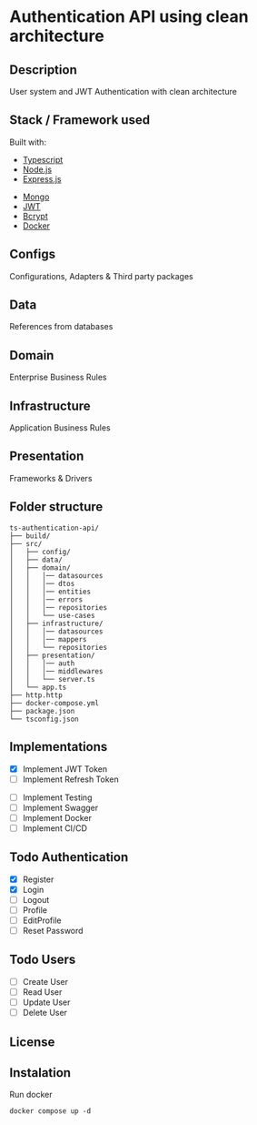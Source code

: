 # Authentication API using clean architecture

## Description

User system and JWT Authentication with clean architecture

## Stack / Framework used

Built with:

- [Typescript](https://www.typescriptlang.org/)
- [Node.js](https://nodejs.org/en/)
- [Express.js](https://expressjs.com/)
<!-- - [Prisma](https://www.prisma.io/) -->
- [Mongo](https://mongodb.com/)
- [JWT](https://jwt.io/)
- [Bcrypt](https://www.npmjs.com/package/bcrypt)
- [Docker](https://www.docker.com/)

## Configs

Configurations, Adapters & Third party packages

## Data

References from databases

## Domain

Enterprise Business Rules

## Infrastructure

Application Business Rules

## Presentation

Frameworks & Drivers

## Folder structure

    ts-authentication-api/
    ├── build/
    ├── src/
    │   ├── config/
    │   ├── data/
    │   ├── domain/
    │   │   │── datasources
    │   │   │── dtos
    │   │   │── entities
    │   │   │── errors
    │   │   │── repositories
    │   │   └── use-cases
    │   ├── infrastructure/
    │   │   │── datasources
    │   │   │── mappers
    │   │   └── repositories
    │   ├── presentation/
    │   │   │── auth
    │   │   │── middlewares
    │   │   └── server.ts
    │   └── app.ts
    ├── http.http
    ├── docker-compose.yml
    ├── package.json
    └── tsconfig.json

## Implementations

- [x] Implement JWT Token
- [ ] Implement Refresh Token
<!-- - [ ] Implement Prisma ORM -->
- [ ] Implement Testing
- [ ] Implement Swagger
- [ ] Implement Docker
- [ ] Implement CI/CD

## Todo Authentication

- [x] Register
- [x] Login
- [ ] Logout
- [ ] Profile
- [ ] EditProfile
- [ ] Reset Password

## Todo Users

- [ ] Create User
- [ ] Read User
- [ ] Update User
- [ ] Delete User

## License

## Instalation

Run docker

    docker compose up -d